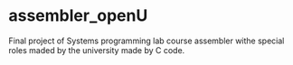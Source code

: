 # assembler_openU
Final project of Systems programming lab course 
assembler withe special roles maded by the university made by C code.
